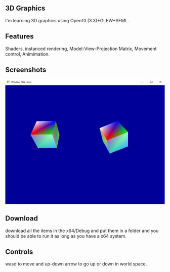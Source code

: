 ## 3D Graphics
I'm learning 3D graphics using OpenGL(3.3)+GLEW+SFML.
## Features
Shaders, instanced rendering, Model-View-Projection Matrix, Movement control, Animimation.
## Screenshots
![alt text](https://github.com/M4rkFlor/Miscellaneous/blob/master/3DopenGL/3DopenGL/Picture.png)
## Download
download all the items in the x64/Debug and put them in a folder and you should be able to run it as long as you have a x64 system.
## Controls
wasd to move and up-down arrow to go up or down in world space.

